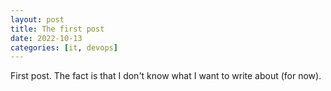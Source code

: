 ```yaml
---
layout: post
title: The first post
date: 2022-10-13
categories: [it, devops]
---
```


First post. The fact is that I don't know what I want to write about (for now).
